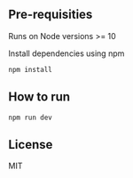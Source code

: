 ## Pre-requisities

Runs on Node versions >= 10

Install dependencies using npm

```
npm install
```

## How to run

```
npm run dev
```

## License

MIT
